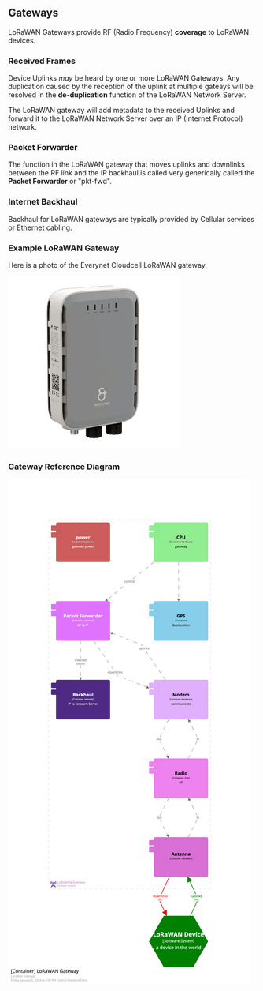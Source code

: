 ## Gateways

LoRaWAN Gateways provide RF (Radio Frequency) **coverage** to LoRaWAN devices.

### Received Frames

Device Uplinks _may_ be heard by one or more LoRaWAN Gateways. Any duplication caused by the reception of the uplink at multiple gateays will be resolved in the **de-duplication** function of the LoRaWAN Network Server.

The LoRaWAN gateway will add metadata to the received Uplinks and forward it to the LoRaWAN Network Server over an IP (Internet Protocol) network. 

### Packet Forwarder

The function in the LoRaWAN gateway that moves uplinks and downlinks between the RF link and the IP backhaul is called very generically called the **Packet Forwarder** or "pkt-fwd".

### Internet Backhaul

Backhaul for LoRaWAN gateways are typically provided by Cellular services or Ethernet cabling.

### Example LoRaWAN Gateway

Here is a photo of the Everynet Cloudcell LoRaWAN gateway.

![Everynet CloudCell](images/everynet-cloudcell.jpg)

### Gateway Reference Diagram

![Gateway Reference Diagram](diagrams/structurizr-1-gateway_CONTAINERS.png)